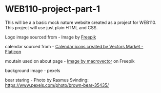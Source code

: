 # WEB110-project-part-1

This will be a a basic mock nature website created as a project for WEB110. This project will use just plain HTML and CSS.

Logo image sourced from - Image by <a href="https://www.freepik.com/free-vector/tree-logo-collection_1022438.htm#page=5&query=tree%20logo&position=34&from_view=keyword&track=ais">Freepik</a>

calendar sourced from - <a href="https://www.flaticon.com/free-icons/calendar" title="calendar icons">Calendar icons created by Vectors Market - Flaticon</a>

moutain used on about page - <a href="https://www.freepik.com/free-vector/vintage-mountains-collection_9586204.htm#query=mountain%20range%20logo&position=21&from_view=keyword&track=ais">Image by macrovector</a> on Freepik

background image - pexels

bear staring - Photo by Rasmus Svinding: https://www.pexels.com/photo/brown-bear-35435/